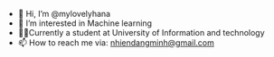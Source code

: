 - 👋 Hi, I’m @mylovelyhana
- 👀 I’m interested in Machine learning
- 🧑‍🎓Currently a student at University of Information and technology
- 📫 How to reach me via: nhiendangminh@gmail.com


<!---
mylovelyhana/mylovelyhana is a ✨ special ✨ repository because its `README.md` (this file) appears on your GitHub profile.
You can click the Preview link to take a look at your changes.
--->
